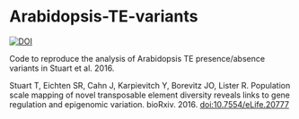 # Arabidopsis-TE-variants  

[![DOI](https://zenodo.org/badge/DOI/10.5281/zenodo.168094.svg)](https://doi.org/10.5281/zenodo.168094)

Code to reproduce the analysis of Arabidopsis TE presence/absence variants in Stuart et al. 2016.  

Stuart T, Eichten SR, Cahn J, Karpievitch Y, Borevitz JO, Lister R. Population scale mapping of novel transposable element diversity reveals links to gene regulation and epigenomic variation. bioRxiv. 2016. [doi:10.7554/eLife.20777](http://dx.doi.org/10.7554/eLife.20777)
